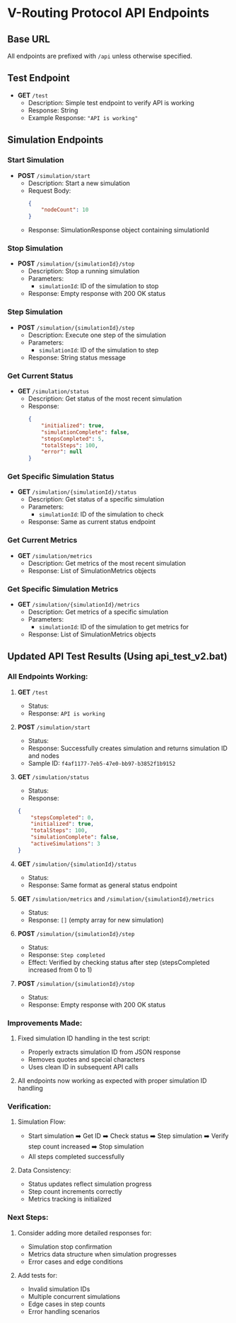 # V-Routing Protocol API Endpoints

## Base URL
All endpoints are prefixed with `/api` unless otherwise specified.

## Test Endpoint
- **GET** `/test`
  - Description: Simple test endpoint to verify API is working
  - Response: String
  - Example Response: `"API is working"`

## Simulation Endpoints

### Start Simulation
- **POST** `/simulation/start`
  - Description: Start a new simulation
  - Request Body:
    ```json
    {
        "nodeCount": 10
    }
    ```
  - Response: SimulationResponse object containing simulationId

### Stop Simulation
- **POST** `/simulation/{simulationId}/stop`
  - Description: Stop a running simulation
  - Parameters:
    - `simulationId`: ID of the simulation to stop
  - Response: Empty response with 200 OK status

### Step Simulation
- **POST** `/simulation/{simulationId}/step`
  - Description: Execute one step of the simulation
  - Parameters:
    - `simulationId`: ID of the simulation to step
  - Response: String status message

### Get Current Status
- **GET** `/simulation/status`
  - Description: Get status of the most recent simulation
  - Response:
    ```json
    {
        "initialized": true,
        "simulationComplete": false,
        "stepsCompleted": 5,
        "totalSteps": 100,
        "error": null
    }
    ```

### Get Specific Simulation Status
- **GET** `/simulation/{simulationId}/status`
  - Description: Get status of a specific simulation
  - Parameters:
    - `simulationId`: ID of the simulation to check
  - Response: Same as current status endpoint

### Get Current Metrics
- **GET** `/simulation/metrics`
  - Description: Get metrics of the most recent simulation
  - Response: List of SimulationMetrics objects

### Get Specific Simulation Metrics
- **GET** `/simulation/{simulationId}/metrics`
  - Description: Get metrics of a specific simulation
  - Parameters:
    - `simulationId`: ID of the simulation to get metrics for
  - Response: List of SimulationMetrics objects

## Updated API Test Results (Using api_test_v2.bat)

### All Endpoints Working:

1. **GET** `/test`
   - Status: 
   - Response: `API is working`

2. **POST** `/simulation/start`
   - Status: 
   - Response: Successfully creates simulation and returns simulation ID and nodes
   - Sample ID: `f4af1177-7eb5-47e0-bb97-b3852f1b9152`

3. **GET** `/simulation/status`
   - Status: 
   - Response:
   ```json
   {
       "stepsCompleted": 0,
       "initialized": true,
       "totalSteps": 100,
       "simulationComplete": false,
       "activeSimulations": 3
   }
   ```

4. **GET** `/simulation/{simulationId}/status`
   - Status: 
   - Response: Same format as general status endpoint

5. **GET** `/simulation/metrics` and `/simulation/{simulationId}/metrics`
   - Status: 
   - Response: `[]` (empty array for new simulation)

6. **POST** `/simulation/{simulationId}/step`
   - Status: 
   - Response: `Step completed`
   - Effect: Verified by checking status after step (stepsCompleted increased from 0 to 1)

7. **POST** `/simulation/{simulationId}/stop`
   - Status: 
   - Response: Empty response with 200 OK status

### Improvements Made:

1. Fixed simulation ID handling in the test script:
   - Properly extracts simulation ID from JSON response
   - Removes quotes and special characters
   - Uses clean ID in subsequent API calls

2. All endpoints now working as expected with proper simulation ID handling

### Verification:

1. Simulation Flow:
   - Start simulation ➡️ Get ID ➡️ Check status ➡️ Step simulation ➡️ Verify step count increased ➡️ Stop simulation
   - All steps completed successfully

2. Data Consistency:
   - Status updates reflect simulation progress
   - Step count increments correctly
   - Metrics tracking is initialized

### Next Steps:

1. Consider adding more detailed responses for:
   - Simulation stop confirmation
   - Metrics data structure when simulation progresses
   - Error cases and edge conditions

2. Add tests for:
   - Invalid simulation IDs
   - Multiple concurrent simulations
   - Edge cases in step counts
   - Error handling scenarios
